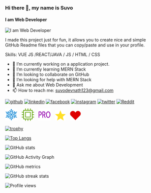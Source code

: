 ### Hi there 👋, my name is Suvo
#### I am Web Developer
![I am Web Developer](https://scontent.fdac31-1.fna.fbcdn.net/v/t39.30808-6/242589841_119913937070131_968422867058091875_n.jpg?_nc_cat=101&ccb=1-5&_nc_sid=09cbfe&_nc_ohc=Beq9A2cM60UAX9HNPr6&_nc_ht=scontent.fdac31-1.fna&oh=0553f09b983b41130beb835c04cdce17&oe=616ABAE4)

I made this project just for fun, it allows you to create nice and simple GitHub Readme files that you can copy/paste and use in your profile.

Skills: VUE JS /REACT/JAVA / JS / HTML / CSS

- 🔭 I’m currently working on a application project. 
- 🌱 I’m currently learning MERN Stack 
- 👯 I’m looking to collaborate on GitHub 
- 🤔 I’m looking for help with MERN Stack 
- 💬 Ask me about Web Development 
- 📫 How to reach me: suvodevnath123@gmail.com 


[<img src='https://cdn.jsdelivr.net/npm/simple-icons@3.0.1/icons/github.svg' alt='github' height='40'>](https://github.com/SuvoDevNath)  [<img src='https://cdn.jsdelivr.net/npm/simple-icons@3.0.1/icons/linkedin.svg' alt='linkedin' height='40'>](https://www.linkedin.com/in/https://www.linkedin.com/in/suvo-dev-nath-b08108221//)  [<img src='https://cdn.jsdelivr.net/npm/simple-icons@3.0.1/icons/facebook.svg' alt='facebook' height='40'>](https://www.facebook.com/https://www.facebook.com/profile.php?id=100071545766237)  [<img src='https://cdn.jsdelivr.net/npm/simple-icons@3.0.1/icons/instagram.svg' alt='instagram' height='40'>](https://www.instagram.com/https://www.instagram.com/Suvo_Dev_Nath//)  [<img src='https://cdn.jsdelivr.net/npm/simple-icons@3.0.1/icons/twitter.svg' alt='twitter' height='40'>](https://twitter.com/https://twitter.com/SuvoDevNath1)  [<img src='https://cdn.jsdelivr.net/npm/simple-icons@3.0.1/icons/reddit.svg' alt='Reddit' height='40'>](https://www.reddit.com/user/https://www.reddit.com/user/Suvo_Dev_Nath)  

<a href='https://archiveprogram.github.com/'><img src='https://raw.githubusercontent.com/acervenky/animated-github-badges/master/assets/acbadge.gif' width='40' height='40'></a> <a href='https://docs.github.com/en/developers'><img src='https://raw.githubusercontent.com/acervenky/animated-github-badges/master/assets/devbadge.gif' width='40' height='40'></a> <a href='https://github.com/pricing'><img src='https://raw.githubusercontent.com/acervenky/animated-github-badges/master/assets/pro.gif' width='40' height='40'></a> <a href='https://stars.github.com/'><img src='https://raw.githubusercontent.com/acervenky/animated-github-badges/master/assets/starbadge.gif' width='35' height='35'></a> <a href='https://docs.github.com/en/github/supporting-the-open-source-community-with-github-sponsors'><img src='https://raw.githubusercontent.com/acervenky/animated-github-badges/master/assets/sponsorbadge.gif' width='35' height='35'></a> 

[![trophy](https://github-profile-trophy.vercel.app/?username=SuvoDevNath)](https://github.com/ryo-ma/github-profile-trophy)

[![Top Langs](https://github-readme-stats.vercel.app/api/top-langs/?username=SuvoDevNath)](https://github.com/anuraghazra/github-readme-stats)

![GitHub stats](https://github-readme-stats.vercel.app/api?username=SuvoDevNath&show_icons=true&count_private=true)  

![GitHub Activity Graph](https://activity-graph.herokuapp.com/graph?username=SuvoDevNath)  

![GitHub metrics](https://metrics.lecoq.io/SuvoDevNath)  

![GitHub streak stats](https://github-readme-streak-stats.herokuapp.com/?user=SuvoDevNath)  

![Profile views](https://gpvc.arturio.dev/SuvoDevNath)  
